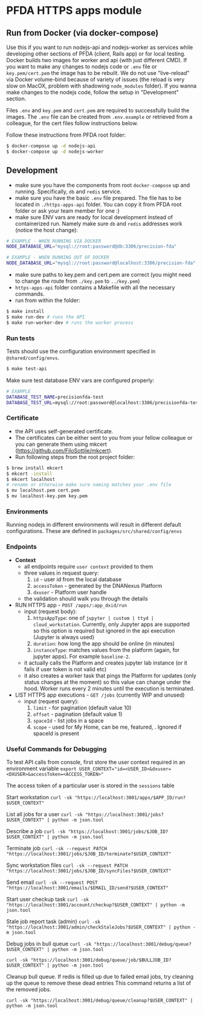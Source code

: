 # PFDA HTTPS apps module

## Run from Docker (via docker-compose)

Use this if you want to run nodejs-api and nodejs-worker as services while developing other sections of PFDA (client, Rails app) or for local testing. Docker builds two images for worker and api (with just different CMD). If you want to make any changes to nodejs code or `.env` file or `key.pem/cert.pem` the image has to be rebuilt. We do not use "live-reload" via Docker volume-bind because of variety of issues (the reload is very slow on MacOX, problem with shadowing `node_modules` folder). If you wanna make changes to the nodejs code, follow the setup in "Development" section.

Files `.env` and `key.pem` and `cert.pem` are required to successfully build the images. The `.env` file can be created from `.env.example` or retrieved from a colleague, for the cert files follow instructions below.

Follow these instructions from PFDA root folder:

```bash
$ docker-compose up -d nodejs-api
$ docker-compose up -d nodejs-worker
```

## Development

- make sure you have the components from root `docker-compose` up and running. Specifically, `db` and `redis` service.
- make sure you have the basic `.env` file prepared. The file has to be located in `./https-apps-api` folder. You can copy it from PFDA root folder or ask your team member for one :)
- make sure ENV vars are ready for local development instead of containerized run. Namely make sure `db` and `redis` addresses work (notice the host change):

```bash
# EXAMPLE - WHEN RUNNING VIA DOCKER
NODE_DATABASE_URL="mysql://root:password@db:3306/precision-fda"

# EXAMPLE - WHEN RUNNING OUT OF DOCKER
NODE_DATABASE_URL="mysql://root:password@localhost:3306/precision-fda"
```

- make sure paths to key.pem and cert.pem are correct (you might need to change the route from `./key.pem` to `../key.pem`)
- `https-apps-api` folder contains a Makefile with all the necessary commands.
- run from within the folder:

```bash
$ make install
$ make run-dev # runs the API
$ make run-worker-dev # runs the worker process
```

### Run tests

Tests should use the configuration environment specified in `@shared/config/envs`.

```bash
$ make test-api
```

Make sure test database ENV vars are configured properly:

```bash
# EXAMPLE
DATABASE_TEST_NAME=precisionfda-test
DATABASE_TEST_URL=mysql://root:password@localhost:3306/precisionfda-test
```

### Certificate

- the API uses self-generated certificate.
- The certificates can be either sent to you from your fellow colleague or you can generate them using mkcert (https://github.com/FiloSottile/mkcert).
- Run following steps from the root project folder:

```bash
$ brew install mkcert
$ mkcert -install
$ mkcert localhost
# rename or otherwise make sure naming matches your .env file
$ mv localhost.pem cert.pem
$ mv localhost-key.pem key.pem
```

### Environments

Running nodejs in different environments will result in different default configurations. These are
defined in `packages/src/shared/config/envs`

### Endpoints

- **Context**
  - all endpoints require `user context` provided to them
  - three values in request query:
    1. `id` - user id from the local database
    2. `accessToken` - generated by the DNANexus Platform
    3. `dxuser` - Platform user handle
  - the validation should walk you through the details
- RUN HTTPS app - `POST /apps/:app_dxid/run`
  - input (request body):
    1. `httpsAppType`: one of `jupyter | custom | ttyd | cloud_workstation`. Currently, only Jupyter apps are supported so this option is required but ignored in the api execution (Jupyter is always used)
    2. `duration`: how long the app should be online (in minutes)
    3. `instanceType`: matches values from the platform (again, for jupyter apps). For example `baseline-2`.
  - it actually calls the Platform and creates jupyter lab instance (or it fails if user token is not valid etc)
  - it also creates a worker task that pings the Platform for updates (only status changes at the moment) so this value can change under the hood. Worker runs every 2 minutes until the execution is terminated.
- LIST HTTPS app executions - `GET /jobs` (currently WIP and unused)
  - input (request query):
    1. `limit` - for pagination (default value 10)
    2. `offset` - pagination (default value 1)
    3. `spaceId` - list jobs in a space
    4. `scope` - used for My Home, can be me, featured, . Ignored if spaceId is present


### Useful Commands for Debugging

To test API calls from console, first store the user context required in an environment variable
`export USER_CONTEXT="id=<USER_ID>&dxuser=<DXUSER>&accessToken=<ACCESS_TOKEN>"`

The access token of a particular user is stored in the `sessions` table


Start workstation
`curl -sk "https://localhost:3001/apps/$APP_ID/run?$USER_CONTEXT"`

List all jobs for a user
`curl -sk "https://localhost:3001/jobs?$USER_CONTEXT" | python -m json.tool`

Describe a job
`curl -sk "https://localhost:3001/jobs/$JOB_ID?$USER_CONTEXT" | python -m json.tool`

Terminate job
`curl -sk --request PATCH "https://localhost:3001/jobs/$JOB_ID/terminate?$USER_CONTEXT"`

Sync workstation files
`curl -sk --request PATCH "https://localhost:3001/jobs/$JOB_ID/syncFiles?$USER_CONTEXT"`

Send email
`curl -sk --request POST "https://localhost:3001/emails/$EMAIL_ID/send?$USER_CONTEXT"`

Start user checkup task
`curl -sk "https://localhost:3001/account/checkup?$USER_CONTEXT" | python -m json.tool`

Stale job report task (admin)
`curl -sk "https://localhost:3001/admin/checkStaleJobs?$USER_CONTEXT" | python -m json.tool`

Debug jobs in bull queue
`curl -sk "https://localhost:3001/debug/queue?$USER_CONTEXT" | python -m json.tool`

`curl -sk "https://localhost:3001/debug/queue/job/$BULLJOB_ID?$USER_CONTEXT" | python -m json.tool`


Cleanup bull queue. If redis is filled up due to failed email jobs, try cleaning up the queue to remove these dead entries
This command returns a list of the removed jobs.

`curl -sk "https://localhost:3001/debug/queue/cleanup?$USER_CONTEXT" | python -m json.tool`

